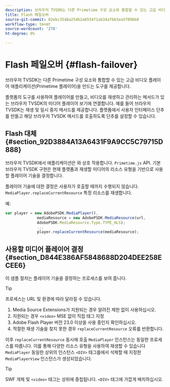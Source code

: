 ```yaml
---
description: 브라우저 TVSDK는 다른 Primetime 구성 요소와 통합할 수 있는 고급 비디오 플레이어 애플리케이션(Primetime 플레이어)을 만드는 도구를 제공합니다.
title: Flash 페일오버
source-git-commit: 02ebc3548a254b2a6554f1ab34afbb3ea5f09bb8
workflow-type: tm+mt
source-wordcount: '278'
ht-degree: 0%

---
```


# Flash 페일오버 {#flash-failover}

브라우저 TVSDK는 다른 Primetime 구성 요소와 통합할 수 있는 고급 비디오 플레이어 애플리케이션(Primetime 플레이어)을 만드는 도구를 제공합니다.

플랫폼의 도구를 사용하여 플레이어를 만들고, 비디오를 재생하고 관리하는 메서드가 있는 브라우저 TVSDK의 미디어 플레이어 보기에 연결합니다. 예를 들어 브라우저 TVSDK는 재생 및 일시 중지 메서드를 제공합니다. 플랫폼에서 사용자 인터페이스 단추를 만들고 해당 브라우저 TVSDK 메서드를 호출하도록 단추를 설정할 수 있습니다.

## Flash 대체 {#section_92D3884A13A6431F9A9CC5C79715D888}

브라우저 TVSDK에서 애플리케이션은 와 상호 작용합니다. `Primetime.js` API. 기본 브라우저 TVSDK 구현은 현재 플랫폼과 재생할 미디어의 리소스 유형을 기반으로 사용할 플레이어 기술을 결정합니다.

플레이어 기술에 대한 결정은 사용자가 호출할 때까지 수행되지 않습니다. `MediaPlayer.replaceCurrentResource` 특정 리소스를 재생합니다.

예:

```js
var player = new AdobePSDK.MediaPlayer(), 
              mediaResource = new AdobePSDK.MediaResource(url, 
              AdobePSDK.MediaResource.Type.TYPE_HLS); 
              ... 
              player.replaceCurrentResource(mediaResource);
```

## 사용할 미디어 플레이어 결정 {#section_D844E386AF5848688D204DEE258ECEE6}

이 샘플 절차는 플레이어 기술을 결정하는 프로세스를 보여 줍니다.

>[!TIP]
>
>프로세스는 URL 및 환경에 따라 달라질 수 있습니다.

1. Media Source Extensions가 지원되는 경우 알려진 제한 없이 사용하십시오.
1. 지원되는 경우 `<video>` MSE 없이 직접 태그 지정
1. Adobe Flash Player 버전 23.0 이상을 사용 중인지 확인하십시오.
1. 적절한 재생 기술을 찾지 못한 경우 `replaceCurrentResource` 오류를 반환합니다.

이후 `replaceCurrentResource` 동시에 호출 `MediaPlayer` 인스턴스는 동일한 프로세스를 따릅니다. 이를 통해 다양한 리소스 유형을 사용하여 재생할 수 있습니다 `MediaPlayer` 동일한 상위의 인스턴스 `<DIV>` 태그를에서 삭제할 때 지정한 `MediaPlayerView` 인스턴스가 생성되었습니다.

>[!TIP]
>
>SWF 개체 및 `<video>` 태그는 상위에 중첩됩니다. `<DIV>` 태그에 가깝게 배치하십시오.
